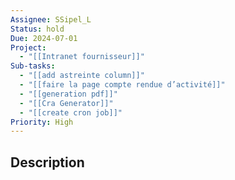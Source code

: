 ```yaml
---
Assignee: SSipel_L
Status: hold
Due: 2024-07-01
Project:
  - "[[Intranet fournisseur]]"
Sub-tasks:
  - "[[add astreinte column]]"
  - "[[faire la page compte rendue d’activité]]"
  - "[[generation pdf]]"
  - "[[Cra Generator]]"
  - "[[create cron job]]"
Priority: High
---
```

## Description